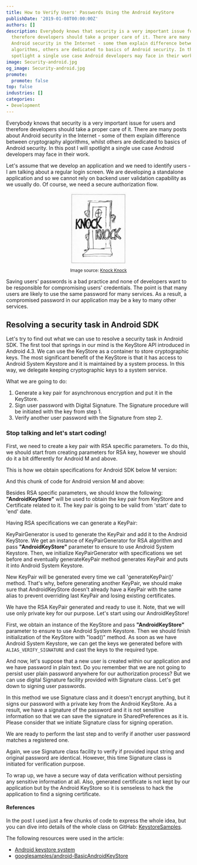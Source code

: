 ```yaml
---
title: How to Verify Users' Passwords Using the Android KeyStore
publishDate: '2019-01-08T00:00:00Z'
authors: []
description: Everybody knows that security is a very important issue for users and
  therefore developers should take a proper care of it. There are many posts about
  Android security in the Internet - some them explain difference between cryptography
  algorithms, others are dedicated to basics of Android security. In this post I will
  spotlight a single use case Android developers may face in their work.
image: Security-android.jpg
og_image: Security-android.jpg
promote:
  promote: false
top: false
industries: []
categories:
- Development
---
```

<script type="application/ld+json">
{
 "@context": "https://schema.org",
 "@type": "Article",
 "author": "Anadea",
 "name": "How to Verify Users' Passwords Using the Android KeyStore"
}
</script>

Everybody knows that security is a very important issue for users and therefore developers should take a proper care of it. There are many posts about Android security in the Internet - some of them explain difference between cryptography algorithms, whilst others are dedicated to basics of Android security. In this post I will spotlight a single use case Android developers may face in their work.
 
Let's assume that we develop an application and we need to identify users - I am talking about a regular login screen. We are developing a standalone application and so we cannot rely on backend user validation capability as we usually do. Of course, we need a secure authorization flow. 

<center><img src="Knock_Knock.jpg" alt="Knock Knock" style="width: 30%;"></center>

<center><sub>Image source: <a href="https://en.wikipedia.org/wiki/Knock_Knock_(play)" rel="nofollow" target="_blank">Knock Knock</a></sub></center>

Saving users' passwords is a bad practice and none of developers want to be responsible for compromising users' credentials. The point is that many users are likely to use the same password for many services. As a result, a compromised password in our application may be a key to many other services.

## Resolving a security task in Android SDK

Let's try to find out what we can use to resolve a security task in Android SDK. The first tool that springs in our mind is the KeyStore API introduced in Android 4.3. We can use the KeyStore as a container to store cryptographic keys. The most significant benefit of the KeyStore is that it has access to Android System Keystore and it is maintained by a system process. In this way, we delegate keeping cryptographic keys to a system service. 

What we are going to do:

1. Generate a key pair for asynchronous encryption and put it in the KeyStore.
2. Sign user password with Digital Signature. The Signature procedure will be initiated with the key from step 1.
3. Verify another user password with the Signature from step 2.

### Stop talking and let's start coding! 

First, we need to create a key pair with RSA specific parameters. To do this, we should start from creating parameters for RSA key, however we should do it a bit differently for Android M and above. 

This is how we obtain specifications for Android SDK below M version:

<script src="https://gist.github.com/sanya5791/b3c0e3c22dc5c7d97505bfd1c6f71503.js"></script>

And this chunk of code for Android version M and above:

<script src="https://gist.github.com/sanya5791/2a09783133398dd99594589344037ae1.js"></script>

Besides RSA specific parameters, we should know the following: **"AndroidKeyStore"** will be used to obtain the key pair from KeyStore and Certificate related to it. The key pair is going to be valid from 'start' date to 'end' date.

Having RSA specifications we can generate a KeyPair:

<script src="https://gist.github.com/sanya5791/fa57639b14ad6030cfafe98608a7dcb0.js"></script>

KeyPairGenerator is used to generate the KeyPair and add it to the Android KeyStore. We get an instance of KeyPairGenerator for RSA algorithm and pass **"AndroidKeyStore"** parameter to ensure to use Android System Keystore. Then, we initialize KeyPairGenerator with specifications we set before and eventually generateKeyPair method generates KeyPair and puts it into Android System Keystore.
 
New KeyPair will be generated every time we call 'generateKeyPair()' method. That's why, before generating another KeyPair, we should make sure that AndroidKeyStore doesn't already have a KeyPair with the same alias to prevent overriding last KeyPair and losing existing certificates.

We have the RSA KeyPair generated and ready to use it. Note, that we will use only private key for our purpose. Let's start using our AndroidKeyStore!

<script src="https://gist.github.com/sanya5791/175c09553aa712a6be393ee61d9fdd4b.js"></script>

First, we obtain an instance of the KeyStore and pass **"AndroidKeyStore"** parameter to ensure to use Android System Keystore. Then we should finish initialization of the KeyStore with "load()" method. As soon as we have Android System Keystore, we can get the keys we generated before with `ALIAS_VERIFY_SIGNATURE` and cast the keys to the required type.

And now, let's suppose that a new user is created within our application and we have password in plain text. Do you remember that we are not going to persist user plain password anywhere for our authorization process? But we can use digital Signature facility provided with Signature class. Let's get down to signing user passwords. 

<script src="https://gist.github.com/sanya5791/9ef1f17c25ca7cc4da385d96cfa2a8ef.js"></script>

In this method we use Signature class and it doesn't encrypt anything, but it signs our password with a private key from the Android KeyStore. As a result, we have a signature of the password and it is not sensitive information so that we can save the signature in SharedPreferences as it is. Please consider that we initiate Signature class for signing operation.

We are ready to perform the last step and to verify if another user password matches a registered one. 

<script src="https://gist.github.com/sanya5791/abef3afc64c4c2cc29fd91b63c6f5f67.js"></script>

Again, we use Signature class facility to verify if provided input string and original password are identical. However, this time Signature class is initiated for verification purpose.

To wrap up, we have a secure way of data verification without persisting any sensitive information at all. Also, generated certificate is not kept by our application but by the Android KeyStore so it is senseless to hack the application to find a signing certificate. 

#### References

In the post I used just a few chunks of code to express the whole idea, but you can dive into details of the whole class on GitHab: <a href="https://github.com/sanya5791/KeystoreSamples/blob/master/app/src/main/java/com/akhutornoy/tastekeystore/security/DataSignatureVerifier.kt" target="_blank">KeystoreSamples</a>.

The following resources were used in the article:
* <a href="https://developer.android.com/training/articles/keystore" target="_blank">Android keystore system</a>
* <a href="https://github.com/googlearchive/android-BasicAndroidKeyStore" target="_blank">googlesamples/android-BasicAndroidKeyStore</a> 
